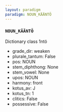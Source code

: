 ```yaml
---
layout: paradigm
paradigm: NOUN_KÄÄNTÖ
---
```

### ` NOUN_KÄÄNTÖ `

Dictionary class 1ntö
* grade_dir: weaken
* plurale_tantum: False
* pos: NOUN
* stem_diphthong: None
* stem_vowel: None
* upos: NOUN
* harmony: front
* kotus_av: J
* kotus_tn: 1
* clitics: False
* possessive: False
